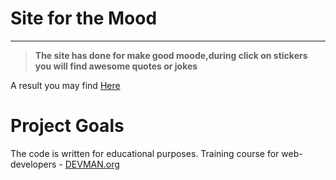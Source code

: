 # Site for the Mood

____
> **The site has done for make good moode,during click on stickers you will find awesome quotes or jokes**


A result you may find [Here](https://samstudy.github.io/20_mood/index)


# Project Goals

The code is written for educational purposes. Training course for web-developers - [DEVMAN.org](https://devman.org)